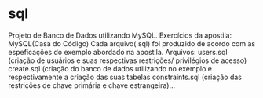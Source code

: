 # sql
Projeto de Banco de Dados utilizando MySQL.
Exercícios da apostila: MySQL(Casa do Código)
Cada arquivo(.sql) foi produzido de acordo com as espeficações do exemplo abordado na apostila.
Arquivos: 
  users.sql (criação de usuários e suas respectivas restrições/ privilégios de acesso)
  create.sql (criação do banco de dados utilizando no exemplo e respectivamente a criação das suas tabelas
  constraints.sql (criação das restrições de chave primária e chave estrangeira)...

